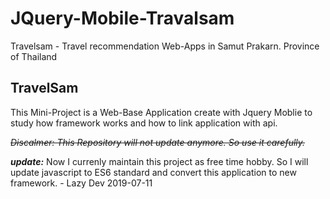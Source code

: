 # JQuery-Mobile-Travalsam
Travelsam - Travel recommendation Web-Apps in Samut Prakarn. Province of Thailand

## TravelSam
This Mini-Project is a Web-Base Application create with Jquery Moblie
to study how framework works and how to link application with api.

~~*Discalmer: This Repository will not update anymore. So use it carefully.*~~

**_update:_** Now I currenly maintain this project as free time hobby. So I will update javascript to ES6 standard and convert this application to new framework. - Lazy Dev 2019-07-11
